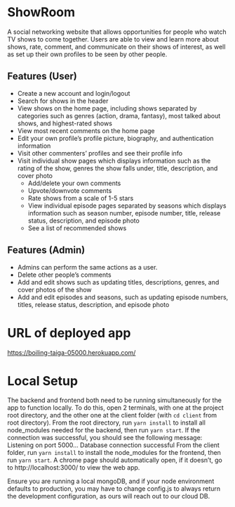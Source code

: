 # ShowRoom
A social networking website that allows opportunities for people who watch TV shows to come together. Users are able to view and learn more about shows, rate, comment, and communicate on their shows of interest, as well as set up their own profiles to be seen by other people.

## Features (User)
* Create a new account and login/logout
* Search for shows in the header
* View shows on the home page, including shows separated by categories such as genres (action, drama, fantasy), most talked about shows, and highest-rated shows
* View most recent comments on the home page
* Edit your own profile’s profile picture, biography, and authentication information
* Visit other commenters’ profiles and see their profile info
* Visit individual show pages which displays information such as the rating of the show, genres the show falls under, title, description, and cover photo
    * Add/delete your own comments
    * Upvote/downvote comments
    * Rate shows from a scale of 1-5 stars
    * View individual episode pages separated by seasons which displays information such as season number, episode number, title, release status, description, and episode photo
    * See a list of recommended shows 

## Features (Admin)
* Admins can perform the same actions as a user.
* Delete other people’s comments
* Add and edit shows such as updating titles, descriptions, genres, and cover photos of the show
* Add and edit episodes and seasons, such as updating episode numbers, titles, release status, description, and episode photo

# URL of deployed app
https://boiling-taiga-05000.herokuapp.com/

# Local Setup
The backend and frontend both need to be running simultaneously for the app to function locally. To do this, open 2 terminals, with one at the project root directory, and the other one at the client folder (with `cd client` from root directory).
From the root directory, run `yarn install` to install all node_modules needed for the backend, then run `yarn start`. If the connection was successful, you should see the following message:
    Listening on port 5000…
    Database connection successful
From the client folder, run `yarn install` to install the node_modules for the frontend, then run `yarn start`. A chrome page should automatically open, if it doesn’t, go to http://localhost:3000/ to view the web app.

Ensure you are running a local mongoDB, and if your node environment defaults to production, you may have to change config.js to always return the development configuration, as ours will reach out to our cloud DB. 
